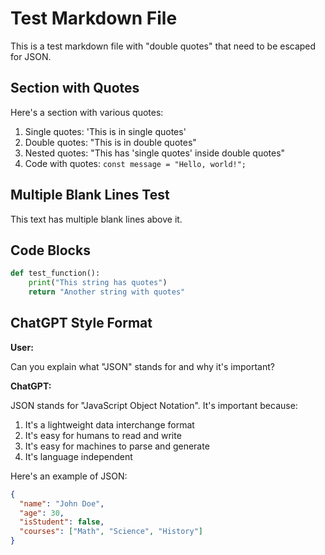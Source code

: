 # Test Markdown File

This is a test markdown file with "double quotes" that need to be escaped for JSON.

## Section with Quotes

Here's a section with various quotes:

1. Single quotes: 'This is in single quotes'
2. Double quotes: "This is in double quotes"
3. Nested quotes: "This has 'single quotes' inside double quotes"
4. Code with quotes: `const message = "Hello, world!";`

## Multiple Blank Lines Test



This text has multiple blank lines above it.

## Code Blocks

```python
def test_function():
    print("This string has quotes")
    return "Another string with quotes"
```

## ChatGPT Style Format

**User:**

Can you explain what "JSON" stands for and why it's important?

**ChatGPT:**

JSON stands for "JavaScript Object Notation". It's important because:

1. It's a lightweight data interchange format
2. It's easy for humans to read and write
3. It's easy for machines to parse and generate
4. It's language independent

Here's an example of JSON:

```json
{
  "name": "John Doe",
  "age": 30,
  "isStudent": false,
  "courses": ["Math", "Science", "History"]
}
```
